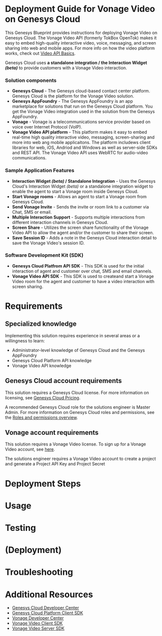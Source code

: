# Deployment Guide for Vonage Video on Genesys Cloud
This Genesys Blueprint provides instructions for deploying Vonage Video on Genesys Cloud. The Vonage Video API (formerly TokBox OpenTok) makes it easy to embed high-quality interactive video, voice, messaging, and screen sharing into web and mobile apps. For more info on how the video platform works, check out [Video API Basics](https://tokbox.com/developer/guides/basics/).

Genesys Cloud uses **a standalone integration / the Interaction Widget *(beta)*** to provide customers with a Vonage Video interaction.

### Solution components
* **Genesys Cloud** - The Genesys cloud-based contact center platform. Genesys Cloud is the platform for the Vonage Video solution.
* **Genesys AppFoundry** - The Genesys AppFoundry is an app marketplace for solutions that run on the Genesys Cloud platform. You get the Vonage Video integration used in the solution from the Genesys AppFoundry.
* **Vonage** - Vonage is a telecommunications service provider based on voice over Internet Protocol (VoIP).
* **Vonage Video API platform** - This platform makes it easy to embed real-time high quality interactive video, messaging, screen-sharing and more into web ang mobile applicaitons. The platform includews client libraries for web, iOS, Andriod and Windows as well as server-side SDKs and REST API. The Vonage Video API uses WebRTC for audio-video communications.

### Sample Application Features
* **Interaction Widget ***(beta)*** / Standalone Integration** - Uses the Genesys Cloud's Interaction Widget *(beta)* or a standalone integration widget to enable the agent to start a Vonage room inside Genesys Cloud.
* **Start Vonage rooms** - Allows an agent to start a Vonage room from Genesys Cloud.
* **Send Vonage Invite** - Sends the invite or room link to a customer via Chat, SMS or email.
* **Multiple Interaction Support** - Supports multiple interactions from different interaction channels in Genesys Cloud.
* **Screen Share** - Utilizes the screen share functionality of the Vonage Video API to allow the agent and/or the customer to share their screen.
* **Save Session ID** - Adds a note in the Genesys Cloud interaction detail to save the Vonage Video's session ID.

### Software Development Kit (SDK)
* **Genesys Cloud Platfrom API SDK** - This SDK is used for the initial interaction of agent and customer over chat, SMS and email channels.
* **Vonage Video API SDK** - This SDK is used to createand start a Vonage Video room for the agent and customer to have a video interaction with screen sharing.

# Requirements

## Specialized knowledge
Implementing this solution requires experience in several areas or a willingness to learn:
* Administrator-level knowledge of Genesys Cloud and the Genesys AppFoundry
* Genesys Cloud Platform API knowledge
* Vonage Video API knowledge

## Genesys Cloud account requirements
This solution requires a Genesys Cloud license. For more information on licensing, see [Genesys Cloud Pricing](https://www.genesys.com/pricing "Opens the pricing article").

A recommended Genesys Cloud role for the solutions engineer is Master Admin. For more information on Genesys Cloud roles and permissions, see the [Roles and permissions overview](https://help.mypurecloud.com/?p=24360 "Opens the Roles and permissions overview article").

## Vonage account requirements
This solution requires a Vonage Video license. To sign up for a Vonage Video account, see [here](https://tokbox.com/account/user/signup?icid=tryitfree_comm-apis_tokboxfreetrialsignup_nav).

The solutions engineer requires a Vonage Video account to create a project and generate a Project API Key and Project Secret

# Deployment Steps

# Usage

# Testing

# (Deployment)

# Troubleshooting

# Additional Resources
* [Genesys Cloud Developer Center](https://developer.mypurecloud.com/)
* [Genesys Cloud Platform Client SDK](https://developer.mypurecloud.com/api/rest/client-libraries/)
* [Vonage Developer Center](https://www.vonage.com.ph/developer-center/?icmp=mainnav_developercenter_novalue)
* [Vonage Video Client SDK](https://tokbox.com/developer/sdks/js/)
* [Vonage Video Server SDK](https://tokbox.com/developer/sdks/server/)
